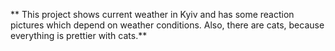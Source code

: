 ** This project shows current weather in Kyiv and has some reaction pictures which depend on weather conditions. Also, there are cats, because everything is prettier with cats.**
